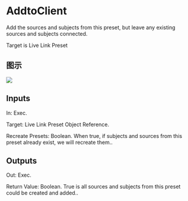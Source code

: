 # AddtoClient

Add the sources and subjects from this preset, but leave any existing sources and subjects connected.

Target is Live Link Preset

## 图示

![]($-20221218-19444552.png)

## Inputs

In: Exec.

Target: Live Link Preset Object Reference.

Recreate Presets: Boolean. When true, if subjects and sources from this preset already exist, we will recreate them..  

## Outputs

Out: Exec.

Return Value: Boolean. True is all sources and subjects from this preset could be created and added..


